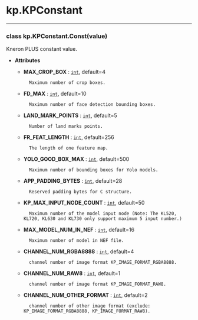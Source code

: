 # kp.KPConstant

<!-- !! processed by numpydoc !! -->

---
 
### **class** kp.KPConstant.Const(value)
Kneron PLUS constant value.


* **Attributes**

    * **MAX_CROP_BOX** : [`int`](https://docs.python.org/3/library/functions.html#int), default=4

            Maximum number of crop boxes.

    * **FD_MAX** : [`int`](https://docs.python.org/3/library/functions.html#int), default=10

            Maximum number of face detection bounding boxes.

    * **LAND_MARK_POINTS** : [`int`](https://docs.python.org/3/library/functions.html#int), default=5

            Number of land marks points.

    * **FR_FEAT_LENGTH** : [`int`](https://docs.python.org/3/library/functions.html#int), default=256

            The length of one feature map.

    * **YOLO_GOOD_BOX_MAX** : [`int`](https://docs.python.org/3/library/functions.html#int), default=500

            Maximum number of bounding boxes for Yolo models.

    * **APP_PADDING_BYTES** : [`int`](https://docs.python.org/3/library/functions.html#int), default=28

            Reserved padding bytes for C structure.

    * **KP_MAX_INPUT_NODE_COUNT** : [`int`](https://docs.python.org/3/library/functions.html#int), default=50

            Maximum number of the model input node (Note: The KL520, KL720, KL630 and KL730 only support maximum 5 input number.)

    * **MAX_MODEL_NUM_IN_NEF** : [`int`](https://docs.python.org/3/library/functions.html#int), default=16

            Maximum number of model in NEF file.

    * **CHANNEL_NUM_RGBA8888** : [`int`](https://docs.python.org/3/library/functions.html#int), default=4

            channel number of image format KP_IMAGE_FORMAT_RGBA8888.

    * **CHANNEL_NUM_RAW8** : [`int`](https://docs.python.org/3/library/functions.html#int), default=1

            channel number of image format KP_IMAGE_FORMAT_RAW8.

    * **CHANNEL_NUM_OTHER_FORMAT** : [`int`](https://docs.python.org/3/library/functions.html#int), default=2

            channel number of other image format (exclude: KP_IMAGE_FORMAT_RGBA8888, KP_IMAGE_FORMAT_RAW8).


<!-- !! processed by numpydoc !! -->

